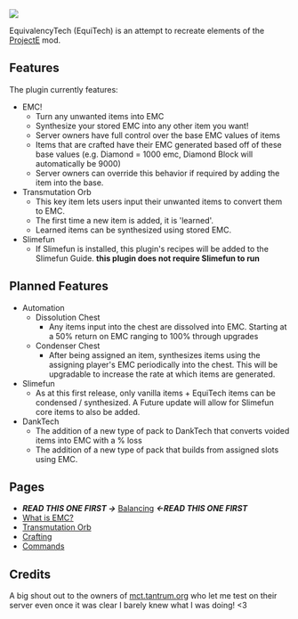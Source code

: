 <img src="https://github.com/Sefiraat/EquivalencyTech/blob/master/images/wiki/logo_large.png">


EquivalencyTech (EquiTech) is an attempt to recreate elements of the [ProjectE](https://www.curseforge.com/minecraft/mc-mods/projecte) mod.

## Features
The plugin currently features:
* EMC!
  * Turn any unwanted items into EMC
  * Synthesize your stored EMC into any other item you want!
  * Server owners have full control over the base EMC values of items
  * Items that are crafted have their EMC generated based off of these base values (e.g. Diamond = 1000 emc, Diamond Block will automatically be 9000)
  * Server owners can override this behavior if required by adding the item into the base.
* Transmutation Orb
  * This key item lets users input their unwanted items to convert them to EMC.
  * The first time a new item is added, it is 'learned'.
  * Learned items can be synthesized using stored EMC.
* Slimefun
  * If Slimefun is installed, this plugin's recipes will be added to the Slimefun Guide. **this plugin does not require Slimefun to run**

## Planned Features
* Automation
  * Dissolution Chest
    * Any items input into the chest are dissolved into EMC. Starting at a 50% return on EMC ranging to 100% through upgrades
  * Condenser Chest
    * After being assigned an item, synthesizes items using the assigning player's EMC periodically into the chest. This will be upgradable to increase the rate at which items are generated.
* Slimefun
  * As at this first release, only vanilla items + EquiTech items can be condensed / synthesized. A Future update will allow for Slimefun core items to also be added.
* DankTech
  * The addition of a new type of pack to DankTech that converts voided items into EMC with a % loss
  * The addition of a new type of pack that builds from assigned slots using EMC.

## Pages
* **_READ THIS ONE FIRST ->_** [Balancing](https://github.com/Sefiraat/EquivalencyTech/wiki/Balancing) **_<-READ THIS ONE FIRST_**
* [What is EMC?](https://github.com/Sefiraat/EquivalencyTech/wiki/What-is-EMC%3F)
* [Transmutation Orb](https://github.com/Sefiraat/EquivalencyTech/wiki/Transmutation-Orb)
* [Crafting](https://github.com/Sefiraat/EquivalencyTech/wiki/Crafting)
* [Commands](https://github.com/Sefiraat/EquivalencyTech/wiki/Commands)

## Credits
A big shout out to the owners of [mct.tantrum.org](https://mct.enjin.com/) who let me test on their server even once it was clear I barely knew what I was doing! <3
